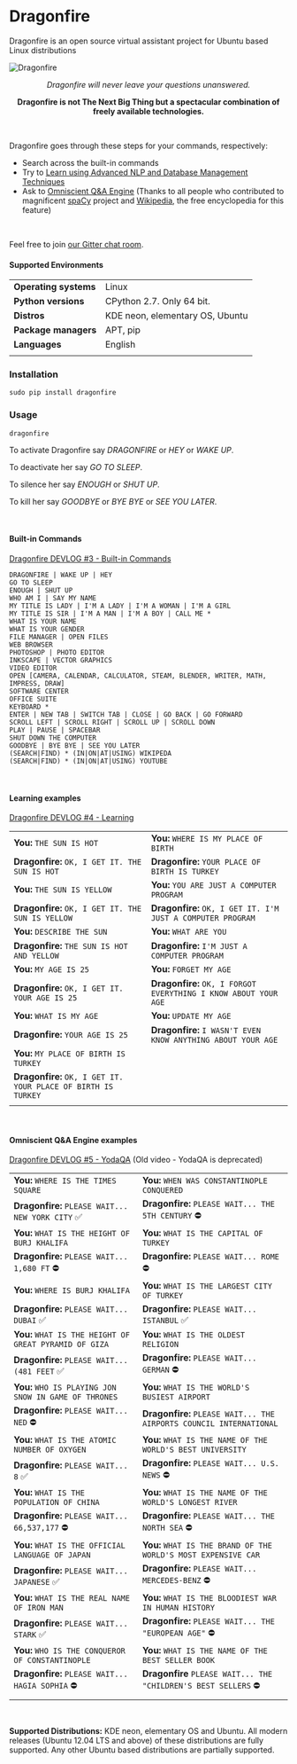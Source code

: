 # Dragonfire

Dragonfire is an open source virtual assistant project for Ubuntu based Linux distributions

![Dragonfire](https://raw.githubusercontent.com/mertyildiran/Dragonfire/master/docs/img/dragonfire.gif)

<p align="center"><i>Dragonfire will never leave your questions unanswered.</i></p>

<p align="center"><b>Dragonfire is not The Next Big Thing but a spectacular combination of freely available technologies.</b></p>

<br>

Dragonfire goes through these steps for your commands, respectively:

 - Search across the built-in commands
 - Try to [Learn using Advanced NLP and Database Management Techniques](https://github.com/DragonComputer/Dragonfire/blob/master/dragonfire/learn.py)
 - Ask to [Omniscient Q&A Engine](https://github.com/DragonComputer/Dragonfire/blob/master/dragonfire/omniscient.py) (Thanks to all people who contributed to magnificent [spaCy](https://github.com/explosion/spaCy) project and [Wikipedia](https://en.wikipedia.org/), the free encyclopedia for this feature)

<br>

Feel free to join [our Gitter chat room](https://gitter.im/DragonComputer/Lobby).

#### Supported Environments

|                       |                                   |
|-----------------------|-----------------------------------|
| **Operating systems** | Linux                             |
| **Python versions**   | CPython 2.7. Only 64 bit.         |
| **Distros**           | KDE neon, elementary OS, Ubuntu   |
| **Package managers**  | APT, pip                          |
| **Languages**         | English                           |
|                       |                                   |

### Installation

```Shell
sudo pip install dragonfire
```

### Usage

```Shell
dragonfire
```

To activate Dragonfire say *DRAGONFIRE* or *HEY* or *WAKE UP*.

To deactivate her say *GO TO SLEEP*.

To silence her say *ENOUGH* or *SHUT UP*.

To kill her say *GOODBYE* or *BYE BYE* or *SEE YOU LATER*.

<br>

#### Built-in Commands

[Dragonfire DEVLOG #3 - Built-in Commands](https://youtu.be/krHUzY2DylI)

```
DRAGONFIRE | WAKE UP | HEY
GO TO SLEEP
ENOUGH | SHUT UP
WHO AM I | SAY MY NAME
MY TITLE IS LADY | I'M A LADY | I'M A WOMAN | I'M A GIRL
MY TITLE IS SIR | I'M A MAN | I'M A BOY | CALL ME *
WHAT IS YOUR NAME
WHAT IS YOUR GENDER
FILE MANAGER | OPEN FILES
WEB BROWSER
PHOTOSHOP | PHOTO EDITOR
INKSCAPE | VECTOR GRAPHICS
VIDEO EDITOR
OPEN [CAMERA, CALENDAR, CALCULATOR, STEAM, BLENDER, WRITER, MATH, IMPRESS, DRAW]
SOFTWARE CENTER
OFFICE SUITE
KEYBOARD *
ENTER | NEW TAB | SWITCH TAB | CLOSE | GO BACK | GO FORWARD
SCROLL LEFT | SCROLL RIGHT | SCROLL UP | SCROLL DOWN
PLAY | PAUSE | SPACEBAR
SHUT DOWN THE COMPUTER
GOODBYE | BYE BYE | SEE YOU LATER
(SEARCH|FIND) * (IN|ON|AT|USING) WIKIPEDA
(SEARCH|FIND) * (IN|ON|AT|USING) YOUTUBE
```

<br>

#### Learning examples

[Dragonfire DEVLOG #4 - Learning](https://youtu.be/ujmRtqf2nxQ)

|                                                               |                                                                  |
|---------------------------------------------------------------|------------------------------------------------------------------|
| **You:** `THE SUN IS HOT`                                     | **You:** `WHERE IS MY PLACE OF BIRTH`                            |
| **Dragonfire:** `OK, I GET IT. THE SUN IS HOT`                | **Dragonfire:** `YOUR PLACE OF BIRTH IS TURKEY`                  |
| **You:** `THE SUN IS YELLOW`                                  | **You:** `YOU ARE JUST A COMPUTER PROGRAM`                       |
| **Dragonfire:** `OK, I GET IT. THE SUN IS YELLOW`             | **Dragonfire:** `OK, I GET IT. I'M JUST A COMPUTER PROGRAM`      |
| **You:** `DESCRIBE THE SUN`                                   | **You:** `WHAT ARE YOU`                                          |
| **Dragonfire:** `THE SUN IS HOT AND YELLOW`                   | **Dragonfire:** `I'M JUST A COMPUTER PROGRAM`                    |
| **You:** `MY AGE IS 25`                                       | **You:** `FORGET MY AGE`                                         |
| **Dragonfire:** `OK, I GET IT. YOUR AGE IS 25`                | **Dragonfire:** `OK, I FORGOT EVERYTHING I KNOW ABOUT YOUR AGE`  |
| **You:** `WHAT IS MY AGE`                                     | **You:** `UPDATE MY AGE`                                         |
| **Dragonfire:** `YOUR AGE IS 25`                              | **Dragonfire:** `I WASN'T EVEN KNOW ANYTHING ABOUT YOUR AGE`     |
| **You:** `MY PLACE OF BIRTH IS TURKEY`                        |                                                                  |
| **Dragonfire:** `OK, I GET IT. YOUR PLACE OF BIRTH IS TURKEY` |                                                                  |
|                                                               |                                                                  |

<br>

#### Omniscient Q&A Engine examples

[Dragonfire DEVLOG #5 - YodaQA](https://youtu.be/FafUcxC0puM) (Old video - YodaQA is deprecated)

|                                                                   |                                                                         |
|-------------------------------------------------------------------|-------------------------------------------------------------------------|
| **You:** `WHERE IS THE TIMES SQUARE`                              | **You:** `WHEN WAS CONSTANTINOPLE CONQUERED`                            |
| **Dragonfire:** `PLEASE WAIT... NEW YORK CITY` :white_check_mark: | **Dragonfire:** `PLEASE WAIT... THE 5TH CENTURY` :no_entry:             |
| **You:** `WHAT IS THE HEIGHT OF BURJ KHALIFA`                     | **You:** `WHAT IS THE CAPITAL OF TURKEY`                                |
| **Dragonfire:** `PLEASE WAIT... 1,680 FT` :no_entry:              | **Dragonfire:** `PLEASE WAIT... ROME` :no_entry:                        |
| **You:** `WHERE IS BURJ KHALIFA`                                  | **You:** `WHAT IS THE LARGEST CITY OF TURKEY`                           |
| **Dragonfire:** `PLEASE WAIT... DUBAI` :white_check_mark:         | **Dragonfire:** `PLEASE WAIT... ISTANBUL` :white_check_mark:            |
| **You:** `WHAT IS THE HEIGHT OF GREAT PYRAMID OF GIZA`            | **You:** `WHAT IS THE OLDEST RELIGION`                                  |
| **Dragonfire:** `PLEASE WAIT... (481 FEET` :white_check_mark:     | **Dragonfire:** `PLEASE WAIT... GERMAN` :no_entry:                      |
| **You:** `WHO IS PLAYING JON SNOW IN GAME OF THRONES`             | **You:** `WHAT IS THE WORLD'S BUSIEST AIRPORT`                          |
| **Dragonfire:** `PLEASE WAIT... NED` :no_entry:                   | **Dragonfire:** `PLEASE WAIT... THE AIRPORTS COUNCIL INTERNATIONAL`     |
| **You:** `WHAT IS THE ATOMIC NUMBER OF OXYGEN`                    | **You:** `WHAT IS THE NAME OF THE WORLD'S BEST UNIVERSITY`              |
| **Dragonfire:** `PLEASE WAIT... 8` :white_check_mark:             | **Dragonfire:** `PLEASE WAIT... U.S. NEWS` :no_entry:                   |
| **You:** `WHAT IS THE POPULATION OF CHINA`                        | **You:** `WHAT IS THE NAME OF THE WORLD'S LONGEST RIVER`                |
| **Dragonfire:** `PLEASE WAIT... 66,537,177` :no_entry:            | **Dragonfire:** `PLEASE WAIT... THE NORTH SEA` :no_entry:               |
| **You:** `WHAT IS THE OFFICIAL LANGUAGE OF JAPAN`                 | **You:** `WHAT IS THE BRAND OF THE WORLD'S MOST EXPENSIVE CAR`          |
| **Dragonfire:** `PLEASE WAIT... JAPANESE` :white_check_mark:      | **Dragonfire:** `PLEASE WAIT... MERCEDES-BENZ` :no_entry:               |
| **You:** `WHAT IS THE REAL NAME OF IRON MAN`                      | **You:** `WHAT IS THE BLOODIEST WAR IN HUMAN HISTORY`                   |
| **Dragonfire:** `PLEASE WAIT... STARK` :white_check_mark:         | **Dragonfire:** `PLEASE WAIT... THE "EUROPEAN AGE"` :no_entry:          |
| **You:** `WHO IS THE CONQUEROR OF CONSTANTINOPLE`                 | **You:** `WHAT IS THE NAME OF THE BEST SELLER BOOK`                     |
| **Dragonfire:** `PLEASE WAIT... HAGIA SOPHIA` :no_entry:          | **Dragonfire** `PLEASE WAIT... THE "CHILDREN'S BEST SELLERS` :no_entry: |
|                                                                   |                                                                         |

<br>

**Supported Distributions:** KDE neon, elementary OS and Ubuntu. All modern releases (Ubuntu 12.04 LTS and above) of these distributions are fully supported. Any other Ubuntu based distributions are partially supported.
